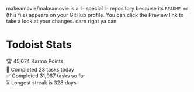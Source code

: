 makeamovie/makeamovie is a ✨ special ✨ repository because its `README.md` (this file) appears on your GitHub profile.
You can click the Preview link to take a look at your changes. darn right ya can

# Todoist Stats

<!-- TODO-IST:START -->
🏆  45,674 Karma Points           
🌸  Completed 23 tasks today           
✅  Completed 31,967 tasks so far           
⏳  Longest streak is 328 days
<!-- TODO-IST:END -->